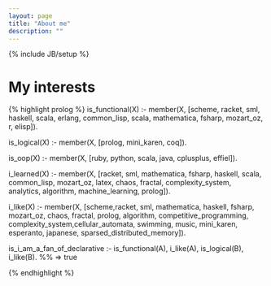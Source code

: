 ```yaml
---
layout: page
title: "About me"
description: ""
---
```

{% include JB/setup %}


# My interests

{% highlight prolog %}
is_functional(X) :-
    member(X, [scheme, racket, sml, haskell, scala, erlang, common_lisp,
	       scala, mathematica, fsharp, mozart_oz, r, elisp]).

is_logical(X) :-
    member(X, [prolog, mini_karen, coq]).

is_oop(X) :-
    member(X, [ruby, python, scala, java, cplusplus, effiel]).

i_learned(X) :-
    member(X, [racket, sml, mathematica, fsharp, haskell, scala, common_lisp,
	       mozart_oz, latex, chaos, fractal, complexity_system, analytics,
	       algorithm, machine_learning, prolog]).

i_like(X) :-
    member(X, [scheme,racket, sml, mathematica, haskell, fsharp, mozart_oz,
	       chaos, fractal, prolog, algorithm, competitive_programming,
	       complexity_system,cellular_automata, swimming, music, 
	       mini_karen, esperanto, japanese, sparsed_distributed_memory]).

is_i_am_a_fan_of_declarative :-
    is_functional(A), i_like(A),
    is_logical(B), i_like(B).
%% => true

{% endhighlight %}